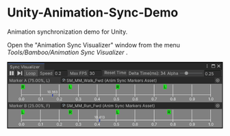 # Unity-Animation-Sync-Demo

Animation synchronization demo for Unity.

Open the "Animation Sync Visualizer" window from the menu *Tools/Bamboo/Animation Sync Visualizer* .

![Sync demo](./imgs~/anim_sync_visualizer.gif)
